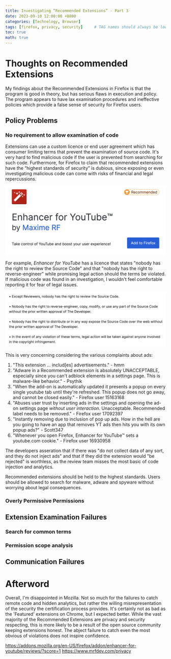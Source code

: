 ```yaml
---
title: Investigating “Recommended Extensions” - Part 3 
date: 2023-09-10 12:00:00 +0800
categories: [Technology, Browser]
tags: [firefox, privacy, security]     # TAG names should always be lowercase
toc: true
math: true
---
```


# Thoughts on Recommended Extensions
My findings about the Recommended Extensions in Firefox is that the program is good in theory, but has serious flaws in execution and policy. The program appears to have lax examination procedures and ineffective policies which provide a false sense of security for Firefox users. 

## Policy Problems

### No requirement to allow examination of code
  
Extensions can use a custom licence or end user agreement which has consumer limiting terms that prevent the examination of source code. It's very hard to find malicious code if the user is prevented from searching for such code.  Furthermore, for Firefox to claim that recommended extensions have the “highest standards of security” is dubious, since exposing or even investigating malicious code can come with risks of financial and legal repercussions.

![Image](https://raw.githubusercontent.com/ColoursofOSINT/ColoursofOSINT.github.io/master/assets/img/images/firefox/Enhance.png)

For example, *Enhancer for YouTube* has a licence that states "nobody has the right to review the Source Code" and that "nobody has the right to reverse-engineer" while promising legal action should the terms be violated. If malicious code was found in an investigation, I wouldn't feel comfortable reporting it for fear of legal issues.

![Image](https://raw.githubusercontent.com/ColoursofOSINT/ColoursofOSINT.github.io/master/assets/img/images/firefox/terms.png)

This is very concerning considering the various complaints about ads:

1. "This extension ... includ[es] advertisements." - hmm 
2. "Adware in a Recommended extension is absolutely UNACCEPTABLE, especially since you can't adblock elements in a settings page. This is malware-like behavior." - Psythik 
3. "When the add-on is automatically updated it presents a popup on every single youtube tab until they're refreshed. This popup does not go away, and cannot be closed easily." - Firefox user 15163168
4. "Abuses user trust by inserting ads in the settings and opening the ad-on settings page *without user interaction*. Unacceptable. Recommended label needs to be removed."  - Firefox user 17092397
5. "Instantly removing due to inclusion of pop up ads. How in the hell are you going to have an app that removes YT ads then hits you with its own popup ads?" - Scott347
6. "Whenever you open Firefox, Enhancer for YouTube™ sets a youtube.com cookie." - Firefox user 16930958

The developers asseration that if there was "do not collect data of any sort, and they do not inject ads" and that if they did the extension would "be rejected" is worthless, as the review team misses the most basic of code injection and analytics. 

Recommended extensions should be held to the highest standards. Users should be allowed to search for malware, adware and spyware without worrying about legal consequences.

### Overly Permissive Permissions


## Extension Examination Failures
### Search for common terms
### Permission scope analysis


## Communication Failures 

# Afterword
Overall, I'm disappointed in Mozilla. Not so much for the failures to catch remote code and hidden analytics, but rather the willing misrepresentation of the security the certification process provides. It's certainly not as bad as the 'Featured' extensions on Chrome, but I expected better. While the vast majority of the Recommended Extensions are privacy and security respecting, this is more likely to be a result of the open source community keeping extensions honest. The abject failure to catch even the most obvious of violations does not inspire confidence.

https://addons.mozilla.org/en-US/firefox/addon/enhancer-for-youtube/reviews/?score=1
https://www.mrfdev.com/privacy
